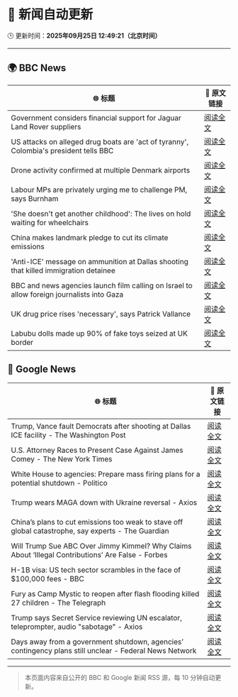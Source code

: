 # 🧠 新闻自动更新

🕒 更新时间：**2025年09月25日 12:49:21（北京时间）**

---

## 🌍 BBC News

| 🌐 标题 | 🔗 原文链接 |
|--------|-------------|
| Government considers financial support for Jaguar Land Rover suppliers | [阅读全文](https://www.bbc.com/news/articles/c62nv0xx32go?at_medium=RSS&at_campaign=rss) |
| US attacks on alleged drug boats are 'act of tyranny', Colombia's president tells BBC | [阅读全文](https://www.bbc.com/news/articles/cy8rjp178mno?at_medium=RSS&at_campaign=rss) |
| Drone activity confirmed at multiple Denmark airports | [阅读全文](https://www.bbc.com/news/articles/c7401vk4lgzo?at_medium=RSS&at_campaign=rss) |
| Labour MPs are privately urging me to challenge PM, says Burnham | [阅读全文](https://www.bbc.com/news/articles/c7v1m873mjyo?at_medium=RSS&at_campaign=rss) |
| 'She doesn't get another childhood': The lives on hold waiting for wheelchairs | [阅读全文](https://www.bbc.com/news/articles/cm2zwm8m41mo?at_medium=RSS&at_campaign=rss) |
| China makes landmark pledge to cut its climate emissions | [阅读全文](https://www.bbc.com/news/articles/cj4y159190go?at_medium=RSS&at_campaign=rss) |
| 'Anti-ICE' message on ammunition at Dallas shooting that killed immigration detainee | [阅读全文](https://www.bbc.com/news/articles/ckge9d26z1ro?at_medium=RSS&at_campaign=rss) |
| BBC and news agencies launch film calling on Israel to allow foreign journalists into Gaza | [阅读全文](https://www.bbc.com/news/articles/c8d7yrp80m8o?at_medium=RSS&at_campaign=rss) |
| UK drug price rises 'necessary', says Patrick Vallance | [阅读全文](https://www.bbc.com/news/articles/cre53qgey0eo?at_medium=RSS&at_campaign=rss) |
| Labubu dolls made up 90% of fake toys seized at UK border | [阅读全文](https://www.bbc.com/news/articles/c8645pdq4e0o?at_medium=RSS&at_campaign=rss) |

## 📰 Google News

| 🌐 标题 | 🔗 原文链接 |
|--------|-------------|
| Trump, Vance fault Democrats after shooting at Dallas ICE facility - The Washington Post | [阅读全文](https://news.google.com/rss/articles/CBMiiwFBVV95cUxPbUV6VERJNzNWU3FYaWtib3BXLVdacEZaaFVad0NoSXY2LUJXWkRHSkI5SFlGamhGcmlJaFdaM2FmdlNrb05uRTRVM2k3WlhEUkJDSk5ILWxnY093S0RuenFMY3dqQXl0VTRwR3hTbzg2TGZmSnVhN0hzU1phczUzZmxfLXA2YnFHMGEw?oc=5) |
| U.S. Attorney Races to Present Case Against James Comey - The New York Times | [阅读全文](https://news.google.com/rss/articles/CBMif0FVX3lxTE5HWHpsaDdXUW1oMjNwdDBhcWJGNDgtRzBIZ2VYcUlxeGpIMTVYalFmak5hdXp3ZU5WTXl2NW5MeHhxZWJURzZVZjdETVZBUkJWcEFvejdjako0TEtPV3AwYTk1WlJyckhCc1UxV19XNUFubmJWNHJfTGNBa1RxZEk?oc=5) |
| White House to agencies: Prepare mass firing plans for a potential shutdown - Politico | [阅读全文](https://news.google.com/rss/articles/CBMihAFBVV95cUxQc193d24xa2pZN1ZaeXhlVEliX3B4TU1VRFBmVmlMX2RUSWNUQk1Da0FjMEhuYUFxbTc4QVdrMWR6ZEwwWS15YjlRZFZtQzdfQmFGOWViX0sxRFNNVm96Q255ZFZNX1hibXgycndZb3pTMmdOUGEwYUduOWdiZjFrYXJubEI?oc=5) |
| Trump wears MAGA down with Ukraine reversal - Axios | [阅读全文](https://news.google.com/rss/articles/CBMieEFVX3lxTE5oaW9xTGstSzdyUmRFeG1odzhTU0dBNzNvN210Z3BNcnpqcDlRZnN2NXBwb3RwZXFWN0ZKZko5T1dSUlU5UEF2ZEZNWWdndDFXNk5sTXhmTVlnQmNhRW9vN2oxVnJuRHpkZkpfLXczVHdfQ0J0eGdrbQ?oc=5) |
| China’s plans to cut emissions too weak to stave off global catastrophe, say experts - The Guardian | [阅读全文](https://news.google.com/rss/articles/CBMizgFBVV95cUxPTkp2MTdydDUwbEFWQWVWU3ZsNHEyVG5kZHZQdjNmZFRwcHBRcUNmN3dCVTRSc251T1NQaUc3VjZXZ1h6cVJ4UXZEYzFMVXVUbDh0cThfd3BXVVJUeFlBYTFUS0FtOEZfZ3RXUUdvV2ZSYkNOUTY2Z0tsWDBKN1JraUpTVFVnMF9NanVLYVVrUjBwNkNiQzQyYzJlNGlfMlNsNk1yb2U0N1FVYktDQ1pKV0xBMUFNMXBlOXFyUmpINlBqSWZWVmxoR0RYbVFwUQ?oc=5) |
| Will Trump Sue ABC Over Jimmy Kimmel? Why Claims About ‘Illegal Contributions’ Are False - Forbes | [阅读全文](https://news.google.com/rss/articles/CBMi8gFBVV95cUxON0E0YjZjb0FYckJOeWVRWVJxX20wdU5ESHBPaEFLNm9nUmMtSW9CSWg5WEctdUZ3dV92NTZnV0hIQmI1VFpYbDRvbzFCOHpJRUFTLUMwbDBOX25LbXdYZnhmZEJPU2d4M2oxV2lobmx6Tlk1YmQ3QU9xQVNORjg1cHpfS1M1a3pXbm5qeEEtVlJZNng2Rm5KckpjR1ZuaUl3QnNiZktWc0RPMHhpRVZvVDJYa3BMZ0NNWmFDckZHVmI0NzVhb3dTb0VmZWJVWVJQanNfYVQzaUY4OFdXcmxvRklyX0RhaDNwLVFmd2V2dy1rQQ?oc=5) |
| H-1B visa: US tech sector scrambles in the face of $100,000 fees - BBC | [阅读全文](https://news.google.com/rss/articles/CBMiWkFVX3lxTE1FZjdrTGJ3cGZTcDQ5SWVrYmYxNHJHODgxYnp3Qzl3Tkg1WTF4ZDFrNUpGZFdULXJFLVpPelg3RThnS0loT2RQY1VycWJUZ2JfTUlOVWNLZWFUZ9IBX0FVX3lxTE14T0MxMm9yYW91QXZlNnFCcE5lMm9ocjlyRXJkQmxETU9DZjFfWXEyX0VrdUdQMGRKQmxFVjBBdXRoXzRlTjgxc3ZYOGdSbzJfZTdrNTJ2U2ZyMTRCbzFN?oc=5) |
| Fury as Camp Mystic to reopen after flash flooding killed 27 children - The Telegraph | [阅读全文](https://news.google.com/rss/articles/CBMilAFBVV95cUxQc1N0WmJiLWNTa21yLUd4eHVhZkZrVDI1QnVTd3lxcnJCakJkNDdFVU5nSDlzUWhRaEhQaVNVZ0tmN3lnQWJOUHQxUmRQckhJYnpIQkFLc0hZLWJUVEVmb3VWUjE0NWR2X0hCRlE3blh5RWVPQjZPSWxoaFBfbjcxZF9BdnZfY1hrWDhOcWtncVRGNEhH?oc=5) |
| Trump says Secret Service reviewing UN escalator, teleprompter, audio "sabotage" - Axios | [阅读全文](https://news.google.com/rss/articles/CBMijAFBVV95cUxPaUF1UDVqX2lZSnlxOVRkOHhIUHRZdnBpWnd0SXBXbDR3cmVfMElBRlM3SDhRNHRCdGI5R3N5RDVoT3pTbWc3eHdpR2h6Y0RtUGdlLW54a1lOcDZfNzZLMXN3SnFsNzE5VTZmMDNpUGhmNklHeDVuUDdORWhOSThKZkE3Qng1YjVLYkVhNg?oc=5) |
| Days away from a government shutdown, agencies’ contingency plans still unclear - Federal News Network | [阅读全文](https://news.google.com/rss/articles/CBMi0wFBVV95cUxOY3Z0anQ2YlUyRk5nQ3ZoMk8tbkJMbUJwTHJfZmdGS0N3Y3FfSFNwYkpXNlRBWU9SclZQSFVkUlNuV2g1U1otazJSNDlyUUVmNzQyalNsOGNFd0dJWTZHWjRIeFVPbWxTNGtoUmhEWUJaTzJMZ05DZThxWXFKNlFvcWwtMU5Yd0pkNmF0QkJZbGhlZDBKUUp2blVXSEhZZy1uMDRJMml1RXQ1bXIxM1daVXZINklLZEtRTTFtQTNEQkJqNHVIWWRSVTVZZ1g0Mk9iT2FB?oc=5) |

---
> 本页面内容来自公开的 BBC 和 Google 新闻 RSS 源，每 10 分钟自动更新。